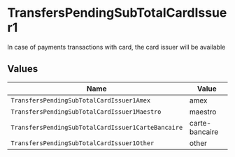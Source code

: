 # TransfersPendingSubTotalCardIssuer1

In case of payments transactions with card, the card issuer will be available


## Values

| Name                                               | Value                                              |
| -------------------------------------------------- | -------------------------------------------------- |
| `TransfersPendingSubTotalCardIssuer1Amex`          | amex                                               |
| `TransfersPendingSubTotalCardIssuer1Maestro`       | maestro                                            |
| `TransfersPendingSubTotalCardIssuer1CarteBancaire` | carte-bancaire                                     |
| `TransfersPendingSubTotalCardIssuer1Other`         | other                                              |